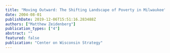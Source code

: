 ```yaml
---
title: "Moving Outward: The Shifting Landscape of Poverty in Milwaukee"
date: 2004-08-01
publishDate: 2019-12-06T15:51:16.283488Z
authors: ["Matthew Zeidenberg"]
publication_types: ["4"]
abstract: ""
featured: false
publication: "Center on Wisconsin Strategy"
---
```


